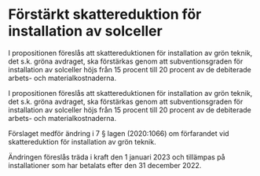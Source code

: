 # Förstärkt skattereduktion för installation av solceller

I propositionen föreslås att skattereduktionen för installation av grön teknik, det s.k. gröna avdraget, ska förstärkas genom att subventionsgraden för installation av solceller höjs från 15 procent till 20 procent av de debiterade arbets- och materialkostnaderna.

I propositionen föreslås att skattereduktionen för installation av grön teknik, det s.k. gröna avdraget, ska förstärkas genom att subventionsgraden för installation av solceller höjs från 15 procent till 20 procent av de debiterade arbets- och materialkostnaderna.

Förslaget medför ändring i 7 § lagen (2020:1066) om förfarandet vid skattereduktion för installation av grön teknik.

Ändringen föreslås träda i kraft den 1 januari 2023 och tillämpas på
installationer som har betalats efter den 31 december 2022.
